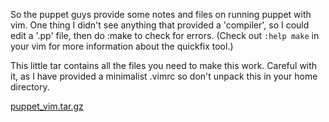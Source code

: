<!--
.. title: Editing puppet files with vim: now with 'quickfix' support.
.. date: 2009/03/31 13:37
.. slug: index
.. tags:
.. link:
.. description:
-->

So the puppet guys provide some notes and files on running puppet with vim.
One thing I didn't see anything that provided a 'compiler', so I could edit a '.pp' file, then do :make to check for errors. (Check out <code>:help make</code> in your vim for more information about the quickfix tool.)

This little tar contains all the files you need to make this work. Careful with it, as I have provided a minimalist .vimrc so don't unpack this in your home directory.

 [puppet_vim.tar.gz](/images/puppet-vimtar.gz)
